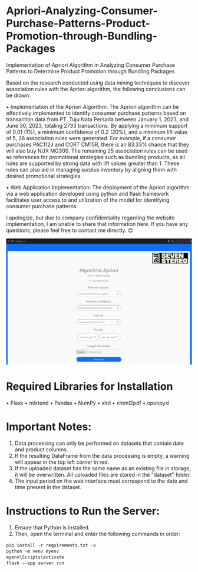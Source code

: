 # Apriori-Analyzing-Consumer-Purchase-Patterns-Product-Promotion-through-Bundling-Packages
 Implementation of Apriori Algorithm in Analyzing Consumer Purchase Patterns to Determine Product Promotion through Bundling Packages

Based on the research conducted using data mining techniques to discover association rules with the Apriori algorithm, the following conclusions can be drawn:

• Implementation of the Apriori Algorithm: The Apriori algorithm can be effectively implemented to identify consumer purchase patterns based on transaction data from PT. Tuju Nata Persada between January 1, 2023, and June 30, 2023, totaling 2733 transactions. By applying a minimum support of 0.01 (1%), a minimum confidence of 0.2 (20%), and a minimum lift value of 5, 26 association rules were generated. For example, if a consumer purchases PAC112J and CORT CM15R, there is an 83.33% chance that they will also buy NUX MG300. The remaining 25 association rules can be used as references for promotional strategies such as bundling products, as all rules are supported by strong data with lift values greater than 1. These rules can also aid in managing surplus inventory by aligning them with desired promotional strategies.

• Web Application Implementation: The deployment of the Apriori algorithm via a web application developed using python and flask framework facilitates user access to and utilization of the model for identifying consumer purchase patterns.

I apologize, but due to company confidentiality regarding the website implementation, I am unable to share that information here. If you have any questions, please feel free to contact me directly. 😊

![alt text](https://github.com/rizdkymaul/Apriori-Analyzing-Consumer-Purchase-Patterns-Product-Promotion-through-Bundling-Packages/blob/main/static/images/tampilan_utama_website.png?raw=true)

# Required Libraries for Installation
• Flask
• mlxtend
• Pandas
• NumPy
• xlrd
• xhtml2pdf
• openpyxl

# Important Notes:
 1. Data processing can only be performed on datasets that contain date and product columns.
 2. If the resulting DataFrame from the data processing is empty, a warning will appear in the top left corner in red.
 3. If the uploaded dataset has the same name as an existing file in storage, it will be overwritten. All uploaded files are stored in the "dataset" folder.
 4. The input period on the web interface must correspond to the date and time present in the dataset.
 
# Instructions to Run the Server:
  1. Ensure that Python is installed.
  2. Then, open the terminal and enter the following commands in order:

```
pip install -r requirements.txt -v
python -m venv myenv
myenv\Scripts\activate
flask --app server run
```
